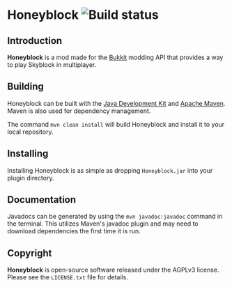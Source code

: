 Honeyblock ![Build status](https://secure.travis-ci.org/simplyianm/Honeyblock.png?branch=master)
=========

Introduction
--------------
**Honeyblock** is a mod made for the [Bukkit](http://bukkit.org/) modding API that provides a way to play Skyblock in multiplayer.

Building
--------
Honeyblock can be built with the
[Java Development Kit](http://oracle.com/technetwork/java/javase/downloads) and
[Apache Maven](http://maven.apache.org). Maven is also used for dependency
management.

The command `mvn clean install` will build Honeyblock and install it to your 
local repository.

Installing
-------
Installing Honeyblock is as simple as dropping `Honeyblock.jar` into your plugin
directory.

Documentation
-------------
Javadocs can be generated by using the `mvn javadoc:javadoc` command in the
terminal. This utilizes Maven's javadoc plugin and may need to download
dependencies the first time it is run.

Copyright
---------
**Honeyblock** is open-source software released under the AGPLv3 license.
Please see the `LICENSE.txt` file for details.